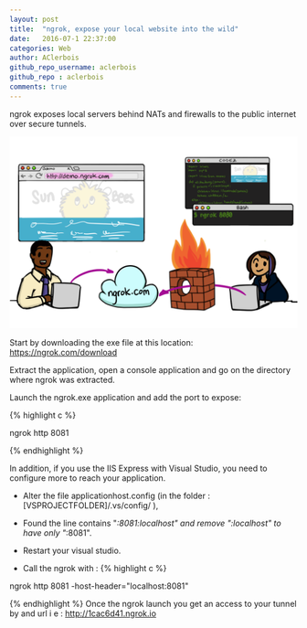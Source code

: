 ```yaml
---
layout: post
title:  "ngrok, expose your local website into the wild"
date:   2016-07-1 22:37:00
categories: Web
author: AClerbois
github_repo_username: aclerbois
github_repo : aclerbois
comments: true
---
```


ngrok exposes local servers behind NATs and firewalls to the public internet over secure tunnels.

![ngrok](/images/ngrok_1.png)

Start by downloading the exe file at this location: https://ngrok.com/download

Extract the application, open a console application and go on the directory where ngrok was extracted.

Launch the ngrok.exe application and add the port to expose:

{% highlight c %}

ngrok http 8081

{% endhighlight %}

In addition, if you use the IIS Express with Visual Studio, you need to configure more to reach your application. 

* Alter the file applicationhost.config (in the folder : [VSPROJECTFOLDER]/.vs/config/ ),
* Found the line contains "*:8081:localhost" and remove ":localhost" to have only "*:8081".
* Restart your visual studio.

* Call the ngrok with :
{% highlight c %}

ngrok http 8081 -host-header="localhost:8081"

{% endhighlight %}
 Once the ngrok launch you get an access to your tunnel by and url i e : http://1cac6d41.ngrok.io